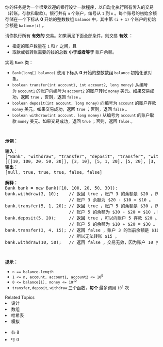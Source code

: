 <p>你的任务是为一个很受欢迎的银行设计一款程序，以自动化执行所有传入的交易（转账，存款和取款）。银行共有 <code>n</code> 个账户，编号从 <code>1</code> 到 <code>n</code> 。每个账号的初始余额存储在一个下标从 <strong>0</strong> 开始的整数数组 <code>balance</code>&nbsp;中，其中第 <code>(i + 1)</code> 个账户的初始余额是 <code>balance[i]</code> 。</p>

<p>请你执行所有 <strong>有效的</strong> 交易。如果满足下面全部条件，则交易 <strong>有效</strong> ：</p>

<ul>
	<li>指定的账户数量在 <code>1</code> 和 <code>n</code> 之间，且</li>
	<li>取款或者转账需要的钱的总数 <strong>小于或者等于</strong> 账户余额。</li>
</ul>

<p>实现 <code>Bank</code> 类：</p>

<ul>
	<li><code>Bank(long[] balance)</code> 使用下标从 <strong>0</strong> 开始的整数数组 <code>balance</code> 初始化该对象。</li>
	<li><code>boolean transfer(int account1, int account2, long money)</code> 从编号为&nbsp;<code>account1</code> 的账户向编号为 <code>account2</code> 的账户转帐 <code>money</code> 美元。如果交易成功，返回 <code>true</code> ，否则，返回 <code>false</code> 。</li>
	<li><code>boolean deposit(int account, long money)</code> 向编号为&nbsp;<code>account</code> 的账户存款 <code>money</code> 美元。如果交易成功，返回 <code>true</code> ；否则，返回 <code>false</code> 。</li>
	<li><code>boolean withdraw(int account, long money)</code> 从编号为 <code>account</code> 的账户取款 <code>money</code> 美元。如果交易成功，返回 <code>true</code> ；否则，返回 <code>false</code> 。</li>
</ul>

<p>&nbsp;</p>

<p><strong>示例：</strong></p>

<pre>
<strong>输入</strong>：
["Bank", "withdraw", "transfer", "deposit", "transfer", "withdraw"]
[[[10, 100, 20, 50, 30]], [3, 10], [5, 1, 20], [5, 20], [3, 4, 15], [10, 50]]
<strong>输出：</strong>
[null, true, true, true, false, false]

<strong>解释：</strong>
Bank bank = new Bank([10, 100, 20, 50, 30]);
bank.withdraw(3, 10);    // 返回 true ，账户 3 的余额是 $20 ，所以可以取款 $10 。
                         // 账户 3 余额为 $20 - $10 = $10 。
bank.transfer(5, 1, 20); // 返回 true ，账户 5 的余额是 $30 ，所以可以转账 $20 。
                         // 账户 5 的余额为 $30 - $20 = $10 ，账户 1 的余额为 $10 + $20 = $30 。
bank.deposit(5, 20);     // 返回 true ，可以向账户 5 存款 $20 。
                         // 账户 5 的余额为 $10 + $20 = $30 。
bank.transfer(3, 4, 15); // 返回 false ，账户 3 的当前余额是 $10 。
                         // 所以无法转账 $15 。
bank.withdraw(10, 50);   // 返回 false ，交易无效，因为账户 10 并不存在。
</pre>

<p>&nbsp;</p>

<p><strong>提示：</strong></p>

<ul>
	<li><code>n == balance.length</code></li>
	<li><code>1 &lt;= n, account, account1, account2 &lt;= 10<sup>5</sup></code></li>
	<li><code>0 &lt;= balance[i], money &lt;= 10<sup>12</sup></code></li>
	<li><code>transfer</code>, <code>deposit</code>, <code>withdraw</code> 三个函数，<strong>每个</strong> 最多调用 <code>10<sup>4</sup></code> 次</li>
</ul>
<div><div>Related Topics</div><div><li>设计</li><li>数组</li><li>哈希表</li><li>模拟</li></div></div><br><div><li>👍 8</li><li>👎 0</li></div>